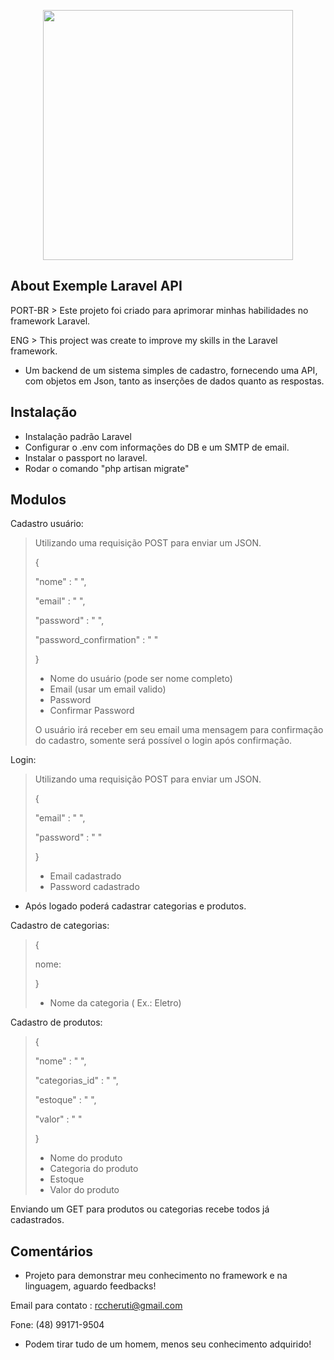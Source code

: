 <p align="center"><img src="https://res.cloudinary.com/dtfbvvkyp/image/upload/v1566331377/laravel-logolockup-cmyk-red.svg" width="400"></p>

## About Exemple Laravel API

PORT-BR > Este projeto foi criado para aprimorar minhas habilidades no framework Laravel.

ENG     > This project was create to improve my skills in the Laravel framework.

- Um backend de um sistema simples de cadastro, fornecendo uma API, com objetos em Json, tanto as inserções de dados quanto as respostas.



## Instalação

- Instalação padrão Laravel
- Configurar o .env com informações do DB e um SMTP de email.
- Instalar o passport no laravel.
- Rodar o comando "php artisan migrate"

## Modulos

Cadastro usuário:
> Utilizando uma requisição POST para enviar um JSON.
> 
>{
>
> "nome" : " ",
>
> "email" : " ",
>
> "password" : " ",
>
>  "password_confirmation" : " "
>
>}
>
> - Nome do usuário (pode ser nome completo)
> - Email (usar um email valido)
> - Password
> - Confirmar Password
>
> O usuário irá receber em seu email uma mensagem para confirmação do cadastro,
>somente será possível o login após confirmação.
 
 Login:
> Utilizando uma requisição POST para enviar um JSON.
>
>{
>
> "email" : " ",
>
> "password" : " "
>
>}
>
> - Email cadastrado
> - Password cadastrado

- Após logado poderá cadastrar categorias e produtos.

 Cadastro de categorias:
 
>
>{
>
>nome:
>
>}
> - Nome da categoria ( Ex.: Eletro)

 Cadastro de produtos:
 
>
>{
>
>"nome" : " ",
>
> "categorias_id" : " ",
>
>"estoque" : " ",
>
>"valor" : " "
>
>}
>
> - Nome do produto
> - Categoria do produto
> - Estoque
> - Valor do produto

Enviando um GET para produtos ou categorias recebe todos já cadastrados.

## Comentários

* Projeto para demonstrar meu conhecimento no framework e na linguagem, aguardo feedbacks!

Email para contato : rccheruti@gmail.com

Fone: (48) 99171-9504

- Podem tirar tudo de um homem, menos seu conhecimento adquirido!
 
